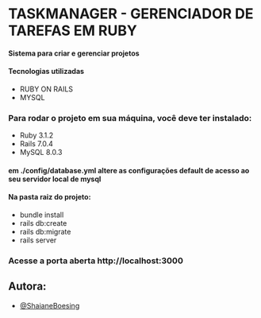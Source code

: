 # TASKMANAGER - GERENCIADOR DE TAREFAS EM RUBY
#### Sistema para criar e gerenciar projetos
#### Tecnologias utilizadas
- RUBY ON RAILS
- MYSQL


### Para rodar o projeto em sua máquina, você deve ter instalado:
- Ruby 3.1.2
- Rails 7.0.4
- MySQL 8.0.3

#### em ./config/database.yml altere as configurações default de acesso ao seu servidor local de mysql
#### Na pasta raiz do projeto:
- bundle install
- rails db:create
- rails db:migrate
- rails server

### Acesse a porta aberta http://localhost:3000

## Autora:

- [@ShaianeBoesing](https://github.com/ShaianeBoesing)


